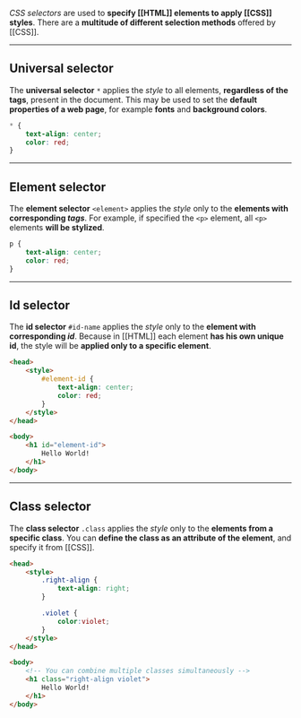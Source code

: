 *CSS selectors* are used to **specify [[HTML]] elements to apply [[CSS]] styles**. There are a **multitude of different selection methods** offered by [[CSS]].
___
## Universal selector

The **universal selector** `*` applies the *style* to all elements, **regardless of the tags**, present in the document. This may be used to set the **default properties of a web page**, for example **fonts** and **background colors**.

```css
* {
	text-align: center;
	color: red;
}
```
___
## Element selector

The **element selector** `<element>` applies the *style* only to the **elements with corresponding *tags***. For example, if specified the `<p>` element, all `<p>` elements **will be stylized**.

```css
p {
	text-align: center;
	color: red;
}
```
___
## Id selector

The **id selector** `#id-name` applies the *style* only to the **element with corresponding *id***. Because in [[HTML]] each element **has his own unique id**, the style will be **applied only to a specific element**.

```html
<head>
	<style>
		#element-id {
			text-align: center;
			color: red;
		}
	</style>
</head>

<body>
	<h1 id="element-id">
		Hello World!
	</h1>
</body>
```
___
## Class selector

The **class selector** `.class` applies the *style* only to the **elements from a specific class**. You can **define the class as an attribute of the element**, and specify it from [[CSS]].

```html
<head>
	<style>
		.right-align {
			text-align: right;
		}

		.violet {
			color:violet;
		}
	</style>
</head>

<body>
	<!-- You can combine multiple classes simultaneously -->
	<h1 class="right-align violet">
		Hello World!
	</h1>
</body>
```